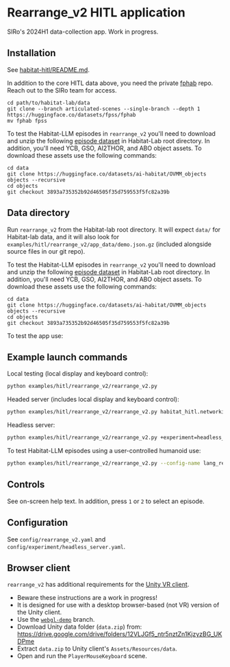 # Rearrange_v2 HITL application

SIRo's 2024H1 data-collection app. Work in progress.

## Installation
See [habitat-hitl/README.md](../../../habitat-hitl/README.md).

In addition to the core HITL data above, you need the private [fphab](https://huggingface.co/datasets/fpss/fphab) repo. Reach out to the SIRo team for access.
```
cd path/to/habitat-lab/data
git clone --branch articulated-scenes --single-branch --depth 1 https://huggingface.co/datasets/fpss/fphab
mv fphab fpss
```

To test the Habitat-LLM episodes in `rearrange_v2` you'll need to download and unzip the following [episode dataset](https://drive.google.com/file/d/1zFCBiWE_XFY0Ry9CZOV_NF_rfxBw1y-F/view?usp=sharing) in Habitat-Lab root directory. In addition, you'll need YCB, GSO, AI2THOR, and ABO object assets. To download these assets use the following commands:

```
cd data
git clone https://huggingface.co/datasets/ai-habitat/OVMM_objects objects --recursive
cd objects
git checkout 3893a735352b92d46505f35d759553f5fc82a39b
```

## Data directory

Run `rearrange_v2` from the Habitat-lab root directory. It will expect `data/` for Habitat-lab data, and it will also look for `examples/hitl/rearrange_v2/app_data/demo.json.gz` (included alongside source files in our git repo).


To test the Habitat-LLM episodes in `rearrange_v2` you'll need to download and unzip the following [episode dataset](https://drive.google.com/file/d/1zFCBiWE_XFY0Ry9CZOV_NF_rfxBw1y-F/view?usp=sharing) in Habitat-Lab root directory. In addition, you'll need YCB, GSO, AI2THOR, and ABO object assets. To download these assets use the following commands:

```
cd data
git clone https://huggingface.co/datasets/ai-habitat/OVMM_objects objects --recursive
cd objects
git checkout 3893a735352b92d46505f35d759553f5fc82a39b
```

To test the app use:



## Example launch commands

Local testing (local display and keyboard control):
```bash
python examples/hitl/rearrange_v2/rearrange_v2.py
```

Headed server (includes local display and keyboard control):
```bash
python examples/hitl/rearrange_v2/rearrange_v2.py habitat_hitl.networking.enable=True
```

Headless server:
```bash
python examples/hitl/rearrange_v2/rearrange_v2.py +experiment=headless_server
```

To test Habitat-LLM episodes using a user-controlled humanoid use:
```bash
python examples/hitl/rearrange_v2/rearrange_v2.py --config-name lang_rearrange_humanoid_only
```

## Controls
See on-screen help text. In addition, press `1` or `2` to select an episode.

## Configuration
See `config/rearrange_v2.yaml` and `config/experiment/headless_server.yaml`.

## Browser client

`rearrange_v2` has additional requirements for the [Unity VR client](../pick_throw_vr/README.md#vr).
* Beware these instructions are a work in progress!
* It is designed for use with a desktop browser-based (not VR) version of the Unity client.
* Use the [`webgl-demo`](https://github.com/eundersander/siro_hitl_unity_client/tree/webgl-demo) branch.
* Download Unity data folder (`data.zip`) from: https://drive.google.com/drive/folders/12VLJGf5_ntr5nztZn1KjzyzBG_UKDPme
* Extract `data.zip` to Unity client's `Assets/Resources/data`.
* Open and run the `PlayerMouseKeyboard` scene.
